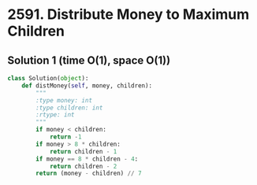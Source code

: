 # 2591. Distribute Money to Maximum Children

## Solution 1 (time O(1), space O(1))

```python
class Solution(object):
    def distMoney(self, money, children):
        """
        :type money: int
        :type children: int
        :rtype: int
        """
        if money < children:
            return -1
        if money > 8 * children:
            return children - 1
        if money == 8 * children - 4:
            return children - 2
        return (money - children) // 7
```
